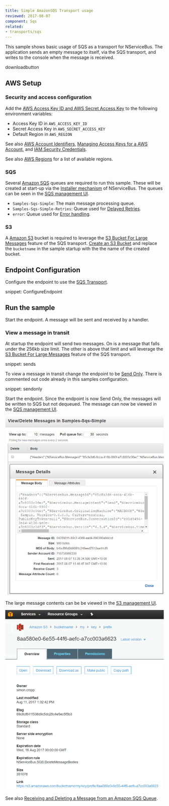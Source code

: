 ```yaml
---
title: Simple AmazonSQS Transport usage
reviewed: 2017-08-07
component: Sqs
related:
- transports/sqs
---
```



This sample shows basic usage of SQS as a transport for NServiceBus. The application sends an empty message to itself, via the SQS transport, and writes to the console when the message is received.

downloadbutton


## AWS Setup


### Security and access configuration

Add the [AWS Access Key ID and AWS Secret Access Key](http://docs.aws.amazon.com/general/latest/gr/aws-sec-cred-types.html#access-keys-and-secret-access-keys) to the following environment variables:

 * Access Key ID in `AWS_ACCESS_KEY_ID`
 * Secret Access Key in `AWS_SECRET_ACCESS_KEY`
 * Default Region in `AWS_REGION`

See also [AWS Account Identifiers](http://docs.aws.amazon.com/general/latest/gr/acct-identifiers.html), [Managing Access Keys for a AWS Account](http://docs.aws.amazon.com/general/latest/gr/managing-aws-access-keys.html), and [IAM Security Credentials](https://console.aws.amazon.com/iam/home#/security_credential).

See also [AWS Regions](http://docs.aws.amazon.com/general/latest/gr/rande.html) for a list of available regions.


### SQS

Several [Amazon SQS](https://aws.amazon.com/sqs/) queues are required to run this sample. These will be created at start-up via the [Installer mechanism](/nservicebus/operations/installers.md) of NServiceBus. The queues can be seen in the [SQS management UI](https://console.aws.amazon.com/sqs/home).

 * `Samples-Sqs-Simple`: The main message processing queue.
 * `Samples-Sqs-Simple-Retries`: Queue used for [Delayed Retries](/nservicebus/recoverability/#delayed-retries).
 * `error`: Queue used for [Error handling](/nservicebus/recoverability/configure-error-handling.md).


### S3

A [Amazon S3](https://console.aws.amazon.com/s3) bucket is required to leverage the [S3 Bucket For Large Messages](/transports/sqs/configuration-options.md#s3bucketforlargemessages) feature of the SQS transport. [Create an S3 Bucket](http://docs.aws.amazon.com/AmazonS3/latest/UG/CreatingaBucket.html) and replace the `bucketname` in the sample startup with the the name of the created bucket.


## Endpoint Configuration

Configure the endpoint to use the [SQS Transport](/transports/sqs/).

snippet: ConfigureEndpoint


## Run the sample

Start the endpoint. A message will be sent and received by a handler. 


### View a message in transit

At startup the endpoint will send two messages. On is a message that falls under the 256kb size limit. The other is above that limit and will leverage the [S3 Bucket For Large Messages](/transports/sqs/configuration-options.md#s3bucketforlargemessages) feature of the SQS transport.

snippet: sends

To view a message in transit change the endpoint to be [Send Only](/nservicebus/hosting/#self-hosting-send-only-hosting). There is commented out code already in this samples configuration.

snippet: sendonly

Start the endpoint. Since the endpoint is now Send Only, the messages will be written to SQS but not dequeued. The message can now be viewed in the [SQS management UI](https://console.aws.amazon.com/sqs/home). 

![](message.png "width=300")

The large message contents can be be viewed in the [S3 management UI](https://console.aws.amazon.com/s3).

![](s3bucket.png "width=300")


See also [Receiving and Deleting a Message from an Amazon SQS Queue](http://docs.aws.amazon.com/AWSSimpleQueueService/latest/SQSDeveloperGuide/sqs-receive-delete-message.html).
